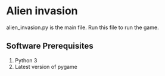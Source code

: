 # Alien invasion
alien_invasion.py is the main file. Run this file to run the game.

## Software Prerequisites
1. Python 3
2. Latest version of pygame
